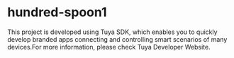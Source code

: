 # hundred-spoon1
This project is developed using Tuya SDK, which enables you to quickly develop branded apps connecting and controlling smart scenarios of many devices.For more information, please check Tuya Developer Website.
